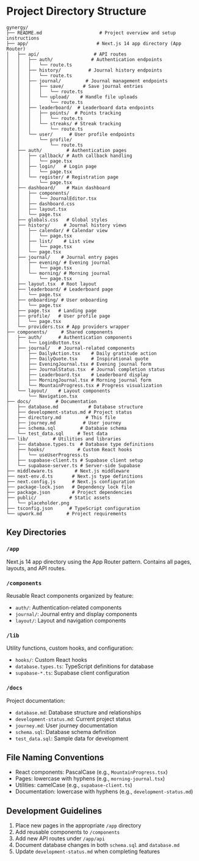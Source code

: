 # Project Directory Structure

```
gynergy/
├── README.md                     # Project overview and setup instructions
├── app/                         # Next.js 14 app directory (App Router)
│   ├── api/                    # API routes
│   │   ├── auth/              # Authentication endpoints
│   │   │   └── route.ts
│   │   ├── history/          # Journal history endpoints
│   │   │   └── route.ts
│   │   ├── journal/         # Journal management endpoints
│   │   │   ├── save/       # Save journal entries
│   │   │   │   └── route.ts
│   │   │   └── upload/    # Handle file uploads
│   │   │       └── route.ts
│   │   ├── leaderboard/  # Leaderboard data endpoints
│   │   │   ├── points/  # Points tracking
│   │   │   │   └── route.ts
│   │   │   └── streaks/ # Streak tracking
│   │   │       └── route.ts
│   │   └── user/      # User profile endpoints
│   │       └── profile/
│   │           └── route.ts
│   ├── auth/         # Authentication pages
│   │   ├── callback/ # Auth callback handling
│   │   │   └── page.tsx
│   │   ├── login/   # Login page
│   │   │   └── page.tsx
│   │   └── register/ # Registration page
│   │       └── page.tsx
│   ├── dashboard/    # Main dashboard
│   │   ├── components/
│   │   │   └── JournalEditor.tsx
│   │   ├── dashboard.css
│   │   ├── layout.tsx
│   │   └── page.tsx
│   ├── globals.css   # Global styles
│   ├── history/     # Journal history views
│   │   ├── calendar/ # Calendar view
│   │   │   └── page.tsx
│   │   ├── list/    # List view
│   │   │   └── page.tsx
│   │   └── page.tsx
│   ├── journal/    # Journal entry pages
│   │   ├── evening/ # Evening journal
│   │   │   └── page.tsx
│   │   └── morning/ # Morning journal
│   │       └── page.tsx
│   ├── layout.tsx  # Root layout
│   ├── leaderboard/ # Leaderboard page
│   │   └── page.tsx
│   ├── onboarding/ # User onboarding
│   │   └── page.tsx
│   ├── page.tsx   # Landing page
│   ├── profile/   # User profile page
│   │   └── page.tsx
│   └── providers.tsx # App providers wrapper
├── components/     # Shared components
│   ├── auth/      # Authentication components
│   │   └── LoginButton.tsx
│   ├── journal/   # Journal-related components
│   │   ├── DailyAction.tsx    # Daily gratitude action
│   │   ├── DailyQuote.tsx     # Inspirational quote
│   │   ├── EveningJournal.tsx # Evening journal form
│   │   ├── JournalStatus.tsx  # Journal completion status
│   │   ├── Leaderboard.tsx    # Leaderboard display
│   │   ├── MorningJournal.tsx # Morning journal form
│   │   └── MountainProgress.tsx # Progress visualization
│   └── layout/    # Layout components
│       └── Navigation.tsx
├── docs/         # Documentation
│   ├── database.md           # Database structure
│   ├── development-status.md # Project status
│   ├── directory.md         # This file
│   ├── journey.md          # User journey
│   ├── schema.sql         # Database schema
│   └── test_data.sql     # Test data
├── lib/         # Utilities and libraries
│   ├── database.types.ts  # Database type definitions
│   ├── hooks/            # Custom React hooks
│   │   └── useUserProgress.ts
│   ├── supabase-client.ts # Supabase client setup
│   └── supabase-server.ts # Server-side Supabase
├── middleware.ts        # Next.js middleware
├── next-env.d.ts       # Next.js type definitions
├── next.config.js      # Next.js configuration
├── package-lock.json   # Dependency lock file
├── package.json        # Project dependencies
├── public/            # Static assets
│   └── placeholder.png
├── tsconfig.json      # TypeScript configuration
└── upwork.md         # Project requirements
```

## Key Directories

### `/app`
Next.js 14 app directory using the App Router pattern. Contains all pages, layouts, and API routes.

### `/components`
Reusable React components organized by feature:
- `auth/`: Authentication-related components
- `journal/`: Journal entry and display components
- `layout/`: Layout and navigation components

### `/lib`
Utility functions, custom hooks, and configuration:
- `hooks/`: Custom React hooks
- `database.types.ts`: TypeScript definitions for database
- `supabase-*.ts`: Supabase client configuration

### `/docs`
Project documentation:
- `database.md`: Database structure and relationships
- `development-status.md`: Current project status
- `journey.md`: User journey documentation
- `schema.sql`: Database schema definition
- `test_data.sql`: Sample data for development

## File Naming Conventions

- React components: PascalCase (e.g., `MountainProgress.tsx`)
- Pages: lowercase with hyphens (e.g., `morning-journal.tsx`)
- Utilities: camelCase (e.g., `supabase-client.ts`)
- Documentation: lowercase with hyphens (e.g., `development-status.md`)

## Development Guidelines

1. Place new pages in the appropriate `/app` directory
2. Add reusable components to `/components`
3. Add new API routes under `/app/api`
4. Document database changes in both `schema.sql` and `database.md`
5. Update `development-status.md` when completing features